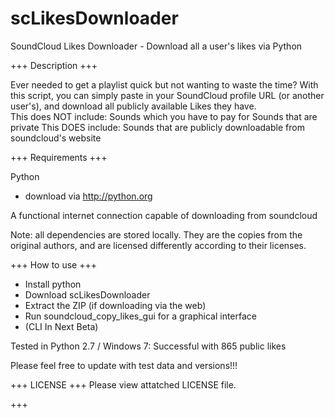 scLikesDownloader
=================

SoundCloud Likes Downloader - Download all a user's likes via Python


+++ Description +++

  Ever needed to get a playlist quick but not wanting to waste the time?  With this script, you can simply paste in your SoundCloud profile URL (or another user's), and download all publicly available Likes they have.  
  This does NOT include: 
    Sounds which you have to pay for
    Sounds that are private
  This DOES include:
    Sounds that are publicly downloadable from soundcloud's website
    
+++ Requirements +++

Python
 - download via http://python.org

A functional internet connection capable of downloading from soundcloud

Note: all dependencies are stored locally.  They are the copies from the original authors, and are licensed differently according to their licenses.


+++ How to use +++

* Install python
* Download scLikesDownloader
* Extract the ZIP (if downloading via the web)
* Run soundcloud_copy_likes_gui for a graphical interface
* (CLI In Next Beta)

Tested in Python 2.7 / Windows 7: Successful with 865 public likes

Please feel free to update with test data and versions!!!

+++ LICENSE +++
Please view attatched LICENSE file.

+++ 
